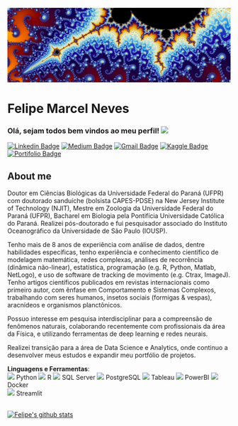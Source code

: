 [![Header](https://raw.githubusercontent.com/Fmarcelneves/Fmarcelneves/main/header_1080x360.jpg "Header")](https://raw.githubusercontent.com/Fmarcelneves/Fmarcelneves/main/header_1080x360.jpg.jpg)

# Felipe Marcel Neves 
### Olá, sejam todos bem vindos ao meu perfil! <img src="https://raw.githubusercontent.com/MartinHeinz/MartinHeinz/master/wave.gif" width="30px">
[![Linkedin Badge](https://img.shields.io/badge/-LinkedIn-blue?style=flat-square&logo=Linkedin&logoColor=white&link=https://www.linkedin.com/in/felipe-marcel-neves-9b765215b/)](https://www.linkedin.com/in/felipe-marcel-neves-9b765215b/)
[![Medium Badge](https://img.shields.io/badge/-Medium-black?style=flat-square&logo=Medium&logoColor=white&link=https://medium.com/@felipeneves_87985)](https://medium.com/@felipeneves_87985)
[![Gmail Badge](https://img.shields.io/badge/-Gmail-red?style=flat-square&logo=Gmail&logoColor=white&link=fmarcelneves@gmail.com)](fmarcelneves@gmail.com)
[![Kaggle Badge](https://img.shields.io/badge/-kaggle-blue?style=flat-square&logo=kaggle&logoColor=white&link=https://felipemarcelneves)](https://www.kaggle.com/felipemarcelneves)
[![Portifolio Badge](https://img.shields.io/badge/-Portfolio-green?style=flat-square&logo=Portfolio&logoColor=white&link=)](https://fmarcelneves.github.io/portfolio/)

## About me 
Doutor em Ciências Biológicas da Universidade Federal do Paraná (UFPR) com doutorado sanduíche (bolsista CAPES-PDSE) na New Jersey Institute of Technology (NJIT), Mestre em Zoologia da Universidade Federal do Paraná (UFPR), Bacharel em Biologia pela Pontifícia Universidade Católica do Paraná. Realizei pós-doutorado e fui pesquisador associado do Instituto Oceanográfico da Universidade de São Paulo (IOUSP).

Tenho mais de 8 anos de experiência com análise de dados, dentre habilidades específicas, tenho experiência e conhecimento científico de modelagem matemática, redes complexas, análises de recorrência (dinâmica não-linear), estatística, programação (e.g. R, Python, Matlab, NetLogo), e uso de software de tracking de movimento (e.g. Ctrax, ImageJ). Tenho artigos científicos publicados em revistas internacionais como primeiro autor, com ênfase em Comportamento e Sistemas Complexos, trabalhando com seres humanos, insetos sociais (formigas & vespas), aracnídeos e organismos planctônicos.

Possuo interesse em pesquisa interdisciplinar para a compreensão de fenômenos naturais, colaborando recentemente com profissionais da área da Física, e utilizando ferramentas de deep learning e redes neurais.

Realizei transição para a área de Data Science e Analytics, onde continuo a desenvolver meus estudos e expandir meu portfólio de projetos.

<summary><b>Linguagens e Ferramentas</b>:</summary>
<code><img height="32" src="https://simpleicons.org/icons/python.svg"></code> Python
<code><img height="32" src="https://simpleicons.org/icons/r.svg"></code> R
<code><img height="32" src="https://simpleicons.org/icons/microsoftsqlserver.svg"></code> SQL Server
<code><img height="32" src="https://simpleicons.org/icons/postgresql.svg"></code> PostgreSQL
<code><img height="32" src="https://simpleicons.org/icons/tableau.svg"></code> Tableau
<code><img height="32" src="https://simpleicons.org/icons/powerbi.svg"></code> PowerBI
<code><img height="32" src="https://simpleicons.org/icons/docker.svg"></code> Docker
<br>
<code><img height="32" src="https://simpleicons.org/icons/streamlit.svg"></code> Streamlit
<br><br>

[![Felipe's github stats](https://github-readme-stats.vercel.app/api?username=Fmarcelneves)](https://github.com/Fmarcelneves/github-readme-stats)
